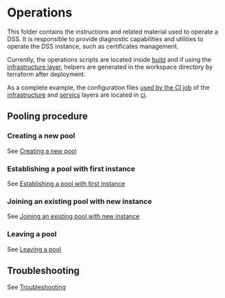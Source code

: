 # Operations

This folder contains the instructions and related material used to operate a DSS. It is responsible to provide diagnostic capabilities and utilities to operate the DSS instance, such as certificates management.

Currently, the operations scripts are located inside [build](../../build) and if using the [infrastructure layer](../infrastructure), helpers are generated in the workspace directory by terraform after deployment.

As a complete example, the configuration files [used by the CI job](../../.github/workflows/dss-deploy.yml) of the [infrastructure](../infrastructure) and [servics](../services) layers are located in [ci](./ci).

## Pooling procedure

### Creating a new pool

See [Creating a new pool](pooling.md#creating-a-new-pool)

### Establishing a pool with first instance

See [Establishing a pool with first instance](pooling.md#establishing-a-pool-with-first-instance)

### Joining an existing pool with new instance

See [Joining an existing pool with new instance](pooling.md#joining-an-existing-pool-with-new-instance)

### Leaving a pool

See [Leaving a pool](pooling.md#leaving-a-pool)

## Troubleshooting

See [Troubleshooting](../../build/README.md#troubleshooting)
